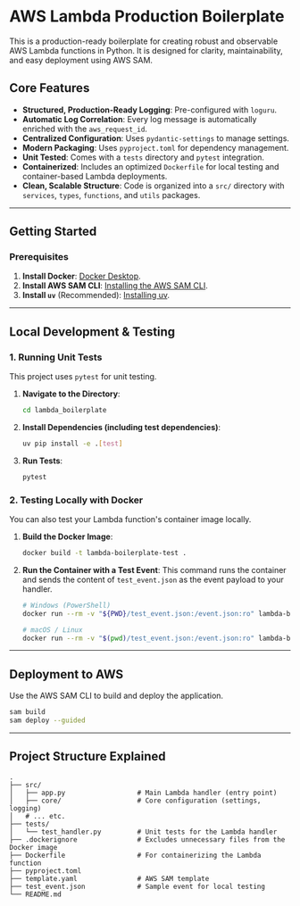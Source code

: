 # AWS Lambda Production Boilerplate

This is a production-ready boilerplate for creating robust and observable AWS Lambda functions in Python. It is designed for clarity, maintainability, and easy deployment using AWS SAM.

## Core Features

- **Structured, Production-Ready Logging**: Pre-configured with `loguru`.
- **Automatic Log Correlation**: Every log message is automatically enriched with the `aws_request_id`.
- **Centralized Configuration**: Uses `pydantic-settings` to manage settings.
- **Modern Packaging**: Uses `pyproject.toml` for dependency management.
- **Unit Tested**: Comes with a `tests` directory and `pytest` integration.
- **Containerized**: Includes an optimized `Dockerfile` for local testing and container-based Lambda deployments.
- **Clean, Scalable Structure**: Code is organized into a `src/` directory with `services`, `types`, `functions`, and `utils` packages.

---

## Getting Started

### Prerequisites

1.  **Install Docker**: [Docker Desktop](https://www.docker.com/products/docker-desktop/).
2.  **Install AWS SAM CLI**: [Installing the AWS SAM CLI](https://docs.aws.amazon.com/serverless-application-model/latest/developerguide/install-sam-cli.html).
3.  **Install `uv`** (Recommended): [Installing uv](https://astral.sh/uv/install.sh).

---

## Local Development & Testing

### 1. Running Unit Tests

This project uses `pytest` for unit testing.

1.  **Navigate to the Directory**:
    ```sh
    cd lambda_boilerplate
    ```

2.  **Install Dependencies (including test dependencies)**:
    ```sh
    uv pip install -e .[test]
    ```

3.  **Run Tests**:
    ```sh
    pytest
    ```

### 2. Testing Locally with Docker

You can also test your Lambda function's container image locally.

1.  **Build the Docker Image**:
    ```sh
    docker build -t lambda-boilerplate-test .
    ```

2.  **Run the Container with a Test Event**:
    This command runs the container and sends the content of `test_event.json` as the event payload to your handler.
    ```sh
    # Windows (PowerShell)
    docker run --rm -v "${PWD}/test_event.json:/event.json:ro" lambda-boilerplate-test "src.app.handler" (Get-Content -Raw /event.json)

    # macOS / Linux
    docker run --rm -v "$(pwd)/test_event.json:/event.json:ro" lambda-boilerplate-test 'src.app.handler' "$(cat /event.json)"
    ```

---

## Deployment to AWS

Use the AWS SAM CLI to build and deploy the application.

```sh
sam build
sam deploy --guided
```

---

## Project Structure Explained

```
.
├── src/
│   ├── app.py                  # Main Lambda handler (entry point)
│   ├── core/                   # Core configuration (settings, logging)
│   # ... etc.
├── tests/
│   └── test_handler.py         # Unit tests for the Lambda handler
├── .dockerignore               # Excludes unnecessary files from the Docker image
├── Dockerfile                  # For containerizing the Lambda function
├── pyproject.toml
├── template.yaml               # AWS SAM template
├── test_event.json             # Sample event for local testing
└── README.md
```
